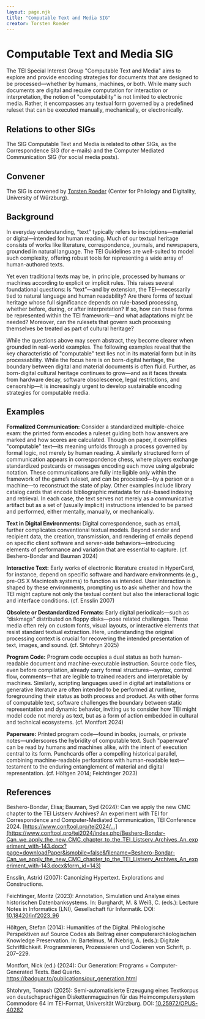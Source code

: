 ```yaml
---
layout: page.njk
title: "Computable Text and Media SIG"
creator: Torsten Roeder
---
```

# Computable Text and Media SIG

The TEI Special Interest Group "Computable Text and Media" aims to explore and provide encoding strategies for documents that are designed to be processed—whether by humans, machines, or both. While many such documents are digital and require computation for interaction or interpretation, the notion of "computability" is not limited to electronic media. Rather, it encompasses any textual form governed by a predefined ruleset that can be executed manually, mechanically, or electronically.

## Relations to other SIGs

The SIG Computable Text and Media is related to other SIGs, as the Correspondence SIG (for e-mails) and the Computer Mediated Communication SIG (for social media posts).

## Convener

The SIG is convened by [Torsten Roeder](https://www.uni-wuerzburg.de/zpd/forschungsstelle-dachs/team/roeder-torsten/) (Center for Philology and Digitality, University of Würzburg).

## Background

In everyday understanding, “text” typically refers to inscriptions—material or digital—intended for human reading. Much of our textual heritage consists of works like literature, correspondence, journals, and newspapers, grounded in natural language. The TEI Guidelines are well-suited to model such complexity, offering robust tools for representing a wide array of human-authored texts.

Yet even traditional texts may be, in principle, processed by humans or machines according to explicit or implicit rules. This raises several foundational questions: Is “text”—and by extension, the TEI—necessarily tied to natural language and human readability? Are there forms of textual heritage whose full significance depends on rule-based processing, whether before, during, or after interpretation? If so, how can these forms be represented within the TEI framework—and what adaptations might be needed? Moreover, can the rulesets that govern such processing themselves be treated as part of cultural heritage?

While the questions above may seem abstract, they become clearer when grounded in real-world examples. The following examples reveal that the key characteristic of "computable" text lies not in its material form but in its processability. While the focus here is on born-digital heritage, the boundary between digital and material documents is often fluid. Further, as born-digital cultural heritage continues to grow—and as it faces threats from hardware decay, software obsolescence, legal restrictions, and censorship—it is increasingly urgent to develop sustainable encoding strategies for computable media.

## Examples

**Formalized Communication:** Consider a standardized multiple-choice exam: the printed form encodes a ruleset guiding both how answers are marked and how scores are calculated. Though on paper, it exemplifies "computable" text—its meaning unfolds through a process governed by formal logic, not merely by human reading. A similarly structured form of communication appears in correspondence chess, where players exchange standardized postcards or messages encoding each move using algebraic notation. These communications are fully intelligible only within the framework of the game’s ruleset, and can be processed—by a person or a machine—to reconstruct the state of play. Other examples include library catalog cards that encode bibliographic metadata for rule-based indexing and retrieval. In each case, the text serves not merely as a communicative artifact but as a set of (usually implicit) instructions intended to be parsed and performed, either mentally, manually, or mechanically.

**Text in Digital Environments:** Digital correspondence, such as email, further complicates conventional textual models. Beyond sender and recipient data, the creation, transmission, and rendering of emails depend on specific client software and server-side behaviors—introducing elements of performance and variation that are essential to capture. (cf. Beshero-Bondar and Bauman 2024)

**Interactive Text:** Early works of electronic literature created in HyperCard, for instance, depend on specific software and hardware environments (e.g., pre-OS X Macintosh systems) to function as intended. User interaction is shaped by these environments, prompting us to ask whether and how the TEI might capture not only the textual content but also the interactional logic and interface conditions. (cf. Ensslin 2007)

**Obsolete or Destandardized Formats:** Early digital periodicals—such as “diskmags” distributed on floppy disks—pose related challenges. These media often rely on custom fonts, visual layouts, or interactive elements that resist standard textual extraction. Here, understanding the original processing context is crucial for recovering the intended presentation of text, images, and sound. (cf. Shtohryn 2025)

**Program Code:** Program code occupies a dual status as both human-readable document and machine-executable instruction. Source code files, even before compilation, already carry formal structures—syntax, control flow, comments—that are legible to trained readers and interpretable by machines. Similarly, scripting languages used in digital art installations or generative literature are often intended to be performed at runtime, foregrounding their status as both process and product. As with other forms of computable text, software challenges the boundary between static representation and dynamic behavior, inviting us to consider how TEI might model code not merely as text, but as a form of action embedded in cultural and technical ecosystems. (cf. Montfort 2024)

**Paperware:** Printed program code—found in books, journals, or private notes—underscores the hybridity of computable text. Such "paperware" can be read by humans and machines alike, with the intent of execution central to its form. Punchcards offer a compelling historical parallel, combining machine-readable perforations with human-readable text—testament to the enduring entanglement of material and digital representation. (cf. Höltgen 2014; Feichtinger 2023)

## References

Beshero-Bondar, Elisa; Bauman, Syd (2024): Can we apply the new CMC chapter to the TEI Listserv Archives? An experiment with TEI for Correspondence and Computer-Mediated Communication, TEI Conference 2024. [https://www.conftool.pro/tei2024/…](https://www.conftool.pro/tei2024/index.php/Beshero-Bondar-Can_we_apply_the_new_CMC_chapter_to_the_TEI_Listserv_Archives_An_experiment_with-143.docx?page=downloadPaper&ismobile=false&filename=Beshero-Bondar-Can_we_apply_the_new_CMC_chapter_to_the_TEI_Listserv_Archives_An_experiment_with-143.docx&form_id=143)

Ensslin, Astrid (2007): Canonizing Hypertext. Explorations and Constructions.

Feichtinger, Moritz (2023): Annotation, Simulation und Analyse eines historischen Datenbanksystems. In: Burghardt, M. & Weiß, C. (eds.): Lecture Notes in Informatics (LNI), Gesellschaft für Informatik. DOI: [10.18420/inf2023_96](https://doi.org/10.18420/inf2023_96)

Höltgen, Stefan (2014): Humanities of the Digital. Philologische Perspektiven auf Source Codes als Beitrag einer computerarchäologischen Knowledge Preservation. In: Bartelmus, M./Nebrig, A. (eds.): Digitale Schriftlichkeit. Programmieren, Prozessieren und Codieren von Schrift, p. 207–229.

Montfort, Nick (ed.) (2024): Our Generation: Programs + Computer-Generated Texts. Bad Quarto. https://badquar.to/publications/our_generation.html

Shtohryn, Tomash (2025): Semi-automatisierte Erzeugung eines Textkorpus von deutschsprachigen Diskettenmagazinen für das Heimcomputersystem Commodore 64 im TEI-Format, Universität Würzburg. DOI: [10.25972/OPUS-40282](https://doi.org/10.25972/OPUS-40282)
